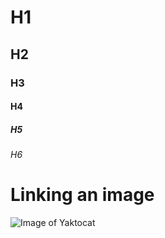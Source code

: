 # H1
## H2
### H3
#### H4
##### H5
###### H6

# Linking an image
![Image of Yaktocat](https://octodex.github.com/images/yaktocat.png)
